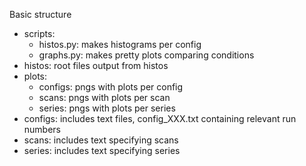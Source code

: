 Basic structure
* scripts: 
    - histos.py: makes histograms per config
    - graphs.py: makes pretty plots comparing conditions
* histos: root files output from histos
* plots: 
    - configs: pngs with plots per config
    - scans: pngs with plots per scan 
    - series: pngs with plots per series 
* configs: includes text files, config_XXX.txt containing relevant run numbers 
* scans: includes text specifying scans 
* series: includes text specifying series
